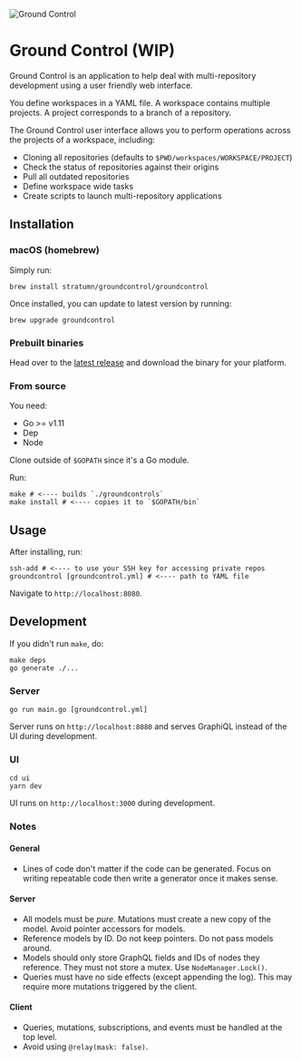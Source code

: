 ![Ground Control](https://raw.githubusercontent.com/stratumn/groundcontrol/master/hero.png)

# Ground Control (WIP)

Ground Control is an application to help deal with multi-repository development using a user friendly web interface.

You define workspaces in a YAML file.
A workspace contains multiple projects.
A project corresponds to a branch of a repository.

The Ground Control user interface allows you to perform operations across the projects of a workspace, including:

- Cloning all repositories (defaults to `$PWD/workspaces/WORKSPACE/PROJECT`)
- Check the status of repositories against their origins
- Pull all outdated repositories
- Define workspace wide tasks
- Create scripts to launch multi-repository applications

## Installation

### macOS (homebrew)

Simply run:

```
brew install stratumn/groundcontrol/groundcontrol
```

Once installed, you can update to latest version by running:

```
brew upgrade groundcontrol
```

### Prebuilt binaries

Head over to the [latest release](https://github.com/stratumn/groundcontrol/releases/latest) and download the binary for your platform.

### From source

You need:

- Go >= v1.11
- Dep
- Node

Clone outside of `$GOPATH` since it's a Go module.

Run:

```
make # <---- builds `./groundcontrols`
make install # <---- copies it to `$GOPATH/bin`
```

## Usage

After installing, run:

```
ssh-add # <---- to use your SSH key for accessing private repos
groundcontrol [groundcontrol.yml] # <---- path to YAML file
```

Navigate to `http://localhost:8080`.

## Development

If you didn't run `make`, do:

```
make deps
go generate ./...
```

### Server

```
go run main.go [groundcontrol.yml]
```

Server runs on `http://localhost:8080` and serves GraphiQL instead of the UI during development.

### UI

```
cd ui
yarn dev
```

UI runs on `http://localhost:3000` during development.

### Notes

#### General

- Lines of code don't matter if the code can be generated. Focus on writing repeatable code then write a generator once it makes sense.

#### Server

- All models must be *pure*. Mutations must create a new copy of the model. Avoid pointer accessors for models.
- Reference models by ID. Do not keep pointers. Do not pass models around.
- Models should only store GraphQL fields and IDs of nodes they reference. They must not store a mutex. Use `NodeManager.Lock()`.
- Queries must have no side effects (except appending the log). This may require more mutations triggered by the client.

#### Client

- Queries, mutations, subscriptions, and events must be handled at the top level.
- Avoid using `@relay(mask: false)`.
